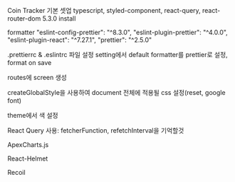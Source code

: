 Coin Tracker 기본 셋업
typescript, styled-component, react-query, react-router-dom 5.3.0 install

formatter
"eslint-config-prettier": "^8.3.0",
"eslint-plugin-prettier": "^4.0.0",
"eslint-plugin-react": "^7.27.1",
"prettier": "^2.5.0"

.prettierrc & .eslintrc 파일 설정
setting에서 default formatter를 prettier로 설정, format on save

routes에 screen 생성

createGlobalStyle을 사용하여 document 전체에 적용될 css 설정(reset, google font)

theme에서 색 설정

React Query 사용: fetcherFunction, refetchInterval을 기억할것

ApexCharts.js

React-Helmet

Recoil
